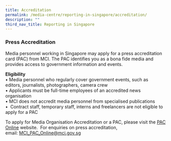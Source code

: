```yaml
---
title: Accreditation
permalink: /media-centre/reporting-in-singapore/accreditation/
description: ""
third_nav_title: Reporting in Singapore
---
```

### Press Accreditation

Media personnel working in Singapore may apply for a press accreditation card (PAC) from MCI. The PAC identifies you as a bona fide media and provides access to government information and events.    
  
**Eligibility**  
• Media personnel who regularly cover government events, such as  
editors, journalists, photographers, camera crew  
• Applicants must be full-time employees of an accredited news  
organisation  
• MCI does not accredit media personnel from specialised publications  
•  Contract staff, temporary staff, interns and freelancers are not eligible to  
apply for a PAC  
  
To apply for Media Organisation Accreditation or a PAC, please visit the [PAC Online](http://www.mci.gov.sg/paconline) website. [](http://www.mci.gov.sg/paconline)
For enquiries on press accreditation, email: [MCI\_PAC\_Online@mci.gov.sg](mailto:MCI_PAC_Online@mci.gov.sg)